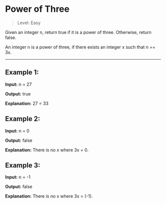 # Power of Three

> Level: Easy

Given an integer n, return true if it is a power of three. Otherwise, return false.

An integer n is a power of three, if there exists an integer x such that n == 3x.

--- 

## Example 1:
**Input:** n = 27

**Output:** true

**Explanation:** 27 = 33

## Example 2:
**Input:** n = 0

**Output:** false

**Explanation:** There is no x where 3x = 0.

## Example 3:
**Input:** n = -1

**Output:** false

**Explanation:** There is no x where 3x = (-1).
 